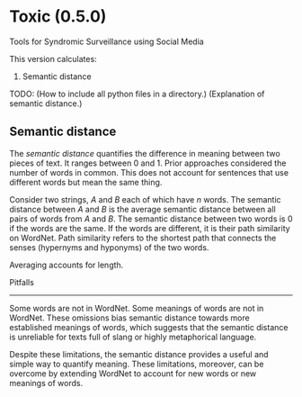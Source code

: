 Toxic (0.5.0)
=======

Tools for Syndromic Surveillance using Social Media

This version calculates:

1. Semantic distance

TODO:
(How to include all python files in a directory.)
(Explanation of semantic distance.)

Semantic distance
-----------------

The *semantic distance* quantifies the difference in meaning between two pieces of text. It ranges between 0 and 1. Prior approaches considered the number of words in common. This does not account for sentences that use different words but mean the same thing. 

Consider two strings, *A* and *B* each of which have _n_ words. The semantic distance between *A* and *B* is the average semantic distance between all pairs of words from *A* and *B*. The semantic distance between two words is 0 if the words are the same. If the words are different, it is their path similarity on WordNet. Path similarity refers to the shortest path that connects the senses (hypernyms and hyponyms) of the two words. 

Averaging accounts for length. 

Pitfalls
________________

Some words are not in WordNet. Some meanings of words are not in WordNet. These omissions bias semantic distance towards more established meanings of words, which suggests that the semantic distance is unreliable for texts full of slang or highly metaphorical language. 

Despite these limitations, the semantic distance provides a useful and simple way to quantify meaning. These limitations, moreover, can be overcome by extending WordNet to account for new words or new meanings of words. 